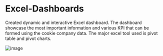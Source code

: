 # Excel-Dashboards

Created dynamic and interactive Excel dashboard. The dashboard showcase the most important information and various KPI that can be formed using the cookie company data. The major excel tool used is pivot table and pivot charts.

![image](https://github.com/user-attachments/assets/185c3682-0094-4824-9d4b-47e27e0f2179)
